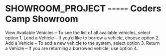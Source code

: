 # SHOWROOM_PROJECT -----  Coders Camp Showroom
View Available Vehicles – To see the list of all available vehicles, select option 1.
Lend a Vehicle – If you’d like to borrow a vehicle, choose option 2.
Add a Vehicle – To add a new vehicle to the system, select option 3.
Return a Vehicle – If you are returning a borrowed vehicle, use option 4.
